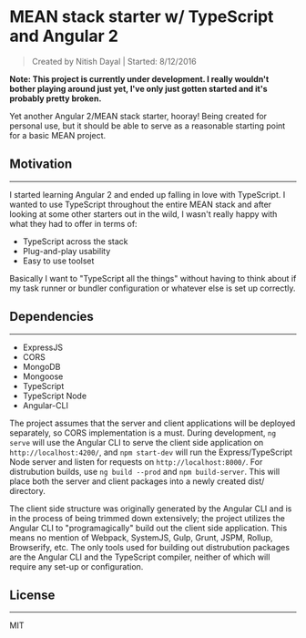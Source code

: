 # MEAN stack starter w/ TypeScript and Angular 2
> Created by Nitish Dayal | Started: 8/12/2016

**Note: This project is currently under development. I really wouldn't bother playing around just yet, I've only just gotten started and it's probably pretty broken.**

Yet another Angular 2/MEAN stack starter, hooray! Being created for personal use, but it should be able to serve as a reasonable starting point for a basic MEAN project.


## Motivation
___
I started learning Angular 2 and ended up falling in love with TypeScript. I wanted to use TypeScript throughout the entire MEAN stack and after looking at some other starters out in the wild, I wasn't really happy with what they had to offer in terms of:

- TypeScript across the stack
- Plug-and-play usability
- Easy to use toolset

Basically I want to "TypeScript all the things" without having to think about if my task runner or bundler configuration or whatever else is set up correctly. 

## Dependencies
___

* ExpressJS
* CORS
* MongoDB
* Mongoose
* TypeScript
* TypeScript Node
* Angular-CLI

The project assumes that the server and client applications will be deployed separately, so CORS implementation is a must. During development, `ng serve` will use the Angular CLI to serve the client side application on `http://localhost:4200/`, and `npm start-dev` will run the Express/TypeScript Node server and listen for requests on `http://localhost:8000/`. For distrubution builds, use `ng build --prod` and `npm build-server`. This will place both the server and client packages into a newly created dist/ directory.

The client side structure was originally generated by the Angular CLI and is in the process of being trimmed down extensively; the project utilizes the Angular CLI to "programagically" build out the client side application. This means no mention of Webpack, SystemJS, Gulp, Grunt, JSPM, Rollup, Browserify, etc. The only tools used for building out distrubution packages are the Angular CLI and the TypeScript compiler, neither of which will require any set-up or configuration.

## License
___
MIT